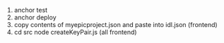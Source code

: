 1. anchor test
2. anchor deploy
3. copy contents of myepicproject.json and paste into idl.json (frontend)
4. cd src
    node createKeyPair.js (all frontend)